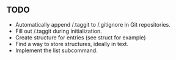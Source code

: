 ## TODO
* Automatically append /.taggit to /.gitignore in Git repositories.
* Fill out /.taggit during initialization.
* Create structure for entries (see struct for example)
* Find a way to store structures, ideally in text. 
* Implement the list subcommand.

